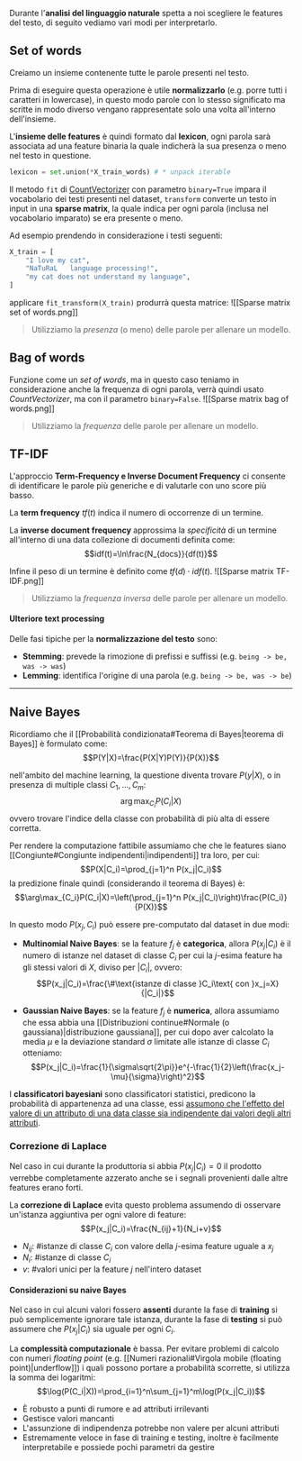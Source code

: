 Durante l'**analisi del linguaggio naturale** spetta a noi scegliere le features del testo, di seguito vediamo vari modi per interpretarlo.

## Set of words
Creiamo un insieme contenente tutte le parole presenti nel testo.

Prima di eseguire questa operazione è utile **normalizzarlo** (e.g. porre tutti i caratteri in lowercase), in questo modo parole con lo stesso significato ma scritte in modo diverso vengano rappresentate solo una volta all'interno dell'insieme.

L'**insieme delle features** è quindi formato dal **lexicon**, ogni parola sarà associata ad una feature binaria la quale indicherà la sua presenza o meno nel testo in questione.
```python
lexicon = set.union(*X_train_words) # * unpack iterable
```

Il metodo `fit` di [CountVectorizer](https://scikit-learn.org/1.5/modules/generated/sklearn.feature_extraction.text.CountVectorizer.html) con parametro `binary=True` impara il vocabolario dei testi presenti nel dataset, `transform` converte un testo in input in una **sparse matrix**, la quale indica per ogni parola (inclusa nel vocabolario imparato) se era presente o meno.

Ad esempio prendendo in considerazione i testi seguenti:
```python
X_train = [
    "I love my cat",
    "NaTuRaL   language processing!",
    "my cat does not understand my language",
]
```

applicare `fit_transform(X_train)` produrrà questa matrice:
![[Sparse matrix set of words.png]]

>Utilizziamo la _presenza_ (o meno) delle parole per allenare un modello.

## Bag of words
Funzione come un _set of words_, ma in questo caso teniamo in considerazione anche la frequenza di ogni parola, verrà quindi usato _CountVectorizer_, ma con il parametro `binary=False`.
![[Sparse matrix bag of words.png]]

>Utilizziamo la _frequenza_ delle parole per allenare un modello.

## TF-IDF
L'approccio **Term-Frequency e Inverse Document Frequency** ci consente di identificare le parole più generiche e di valutarle con uno score più basso.

La **term frequency** $tf(t)$ indica il numero di occorrenze di un termine.

La **inverse document frequency** approssima la _specificità_ di un termine all'interno di una data collezione di documenti definita come:
$$idf(t)=\ln\frac{N_{docs}}{df(t)}$$

Infine il peso di un termine è definito come $tf(d)\cdot idf(t)$.
![[Sparse matrix TF-IDF.png]]

>Utilizziamo la _frequenza inversa_ delle parole per allenare un modello.

#### Ulteriore text processing
Delle fasi tipiche per la **normalizzazione del testo** sono:
- **Stemming**: prevede la rimozione di prefissi e suffissi
	(e.g. `being -> be, was -> was`)
- **Lemming**: identifica l'origine di una parola
	(e.g. `being -> be, was -> be`)


---
## Naive Bayes
Ricordiamo che il [[Probabilità condizionata#Teorema di Bayes|teorema di Bayes]] è formulato come:
$$P(Y|X)=\frac{P(X|Y)P(Y)}{P(X)}$$

nell'ambito del machine learning, la questione diventa trovare $P(y|X)$, o in presenza di multiple classi $C_1,...,C_m$:
$$\arg\max_{C_i} P(C_i|X)$$
ovvero trovare l'indice della classe con probabilità di più alta di essere corretta.

Per rendere la computazione fattibile assumiamo che che le features siano [[Congiunte#Congiunte indipendenti|indipendenti]] tra loro, per cui:
$$P(X|C_i)=\prod_{j=1}^n P(x_j|C_i)$$
la predizione finale quindi (considerando il teorema di Bayes) è:
$$\arg\max_{C_i}P(C_i|X)=\left(\prod_{j=1}^n P(x_j|C_i)\right)\frac{P(C_i)}{P(X)}$$

In questo modo $P(x_j,C_i)$ può essere pre-computato dal dataset in due modi:
- **Multinomial Naive Bayes**: se la feature $f_j$ è **categorica**, allora $P(x_j|C_i)$ è il numero di istanze nel dataset di classe $C_i$ per cui la $j$-esima feature ha gli stessi valori di $X$, diviso per $|C_i|$, ovvero:
$$P(x_j|C_i)=\frac{\#\text{istanze di classe }C_i\text{ con }x_j=X}{|C_i|}$$

- **Gaussian Naive Bayes**: se la feature $f_j$ è **numerica**, allora assumiamo che essa abbia una [[Distribuzioni continue#Normale (o gaussiana)|distribuzione gaussiana]], per cui dopo aver calcolato la media $\mu$ e la deviazione standard $\sigma$ limitate alle istanze di classe $C_i$ otteniamo:
$$P(x_j|C_i)=\frac{1}{\sigma\sqrt{2\pi}}e^{-\frac{1}{2}\left(\frac{x_j-\mu}{\sigma}\right)^2}$$

I **classificatori bayesiani** sono classificatori statistici, predicono la probabilità di appartenenza ad una classe, essi <u>assumono che l'effetto del valore di un attributo di una data classe sia indipendente dai valori degli altri attributi</u>.

### Correzione di Laplace
Nel caso in cui durante la produttoria si abbia $P(x_j|C_i)=0$ il prodotto verrebbe completamente azzerato anche se i segnali provenienti dalle altre features erano forti.

La **correzione di Laplace** evita questo problema assumendo di osservare un'istanza aggiuntiva per ogni valore di feature:
$$P(x_j|C_i)=\frac{N_{ij}+1}{N_i+v}$$

- $N_{ij}$: $\#$istanze di classe $C_i$ con valore della $j$-esima feature uguale a $x_j$
- $N_i$: $\#$istanze di classe $C_i$
- $v$: $\#$valori unici per la feature $j$ nell'intero dataset

#### Considerazioni su naive Bayes
Nel caso in cui alcuni valori fossero **assenti** durante la fase di **training** si può semplicemente ignorare tale istanza, durante la fase di **testing** si può assumere che $P(x_j|C_i)$ sia uguale per ogni $C_i$.

La **complessità computazionale** è bassa.
Per evitare problemi di calcolo con numeri _floating point_ (e.g. [[Numeri razionali#Virgola mobile (floating point)|underflow]]) i quali possono portare a probabilità scorrette, si utilizza la somma dei logaritmi:
$$\log(P(C_i|X))=\prod_{i=1}^n\sum_{j=1}^m\log(P(x_j|C_i))$$

- È robusto a punti di rumore e ad attributi irrilevanti
- Gestisce valori mancanti
- L'assunzione di indipendenza potrebbe non valere per alcuni attributi
- Estremamente veloce in fase di training e testing, inoltre è facilmente interpretabile e possiede pochi parametri da gestire

